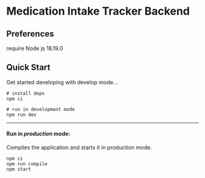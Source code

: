 # Medication Intake Tracker Backend

## Preferences

require Node js 18.19.0

## Quick Start

Get started developing with develop mode...

```shell
# install deps
npm ci

# run in development mode
npm run dev
```

---

#### Run in *production* mode:

Compiles the application and starts it in production mode.

```shell
npm ci
npm run compile
npm start
```

